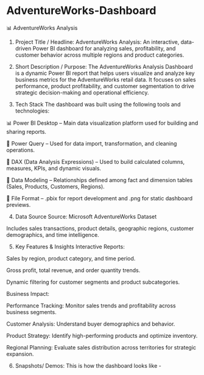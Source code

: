 # AdventureWorks-Dashboard
📊 AdventureWorks Analysis
1. Project Title / Headline:
AdventureWorks Analysis:
An interactive, data-driven Power BI dashboard for analyzing sales, profitability, and customer behavior across multiple regions and product categories.

2. Short Description / Purpose:
The AdventureWorks Analysis Dashboard is a dynamic Power BI report that helps users visualize and analyze key business metrics for the AdventureWorks retail data. It focuses on sales performance, product profitability, and customer segmentation to drive strategic decision-making and operational efficiency.

3. Tech Stack
The dashboard was built using the following tools and technologies:

📊 Power BI Desktop – Main data visualization platform used for building and sharing reports.

🧩 Power Query – Used for data import, transformation, and cleaning operations.

🧠 DAX (Data Analysis Expressions) – Used to build calculated columns, measures, KPIs, and dynamic visuals.

🔗 Data Modeling – Relationships defined among fact and dimension tables (Sales, Products, Customers, Regions).

📂 File Format – .pbix for report development and .png for static dashboard previews.

4. Data Source
Source: Microsoft AdventureWorks Dataset

Includes sales transactions, product details, geographic regions, customer demographics, and time intelligence.

5. Key Features & Insights
Interactive Reports:

Sales by region, product category, and time period.

Gross profit, total revenue, and order quantity trends.

Dynamic filtering for customer segments and product subcategories.

Business Impact:

Performance Tracking: Monitor sales trends and profitability across business segments.

Customer Analysis: Understand buyer demographics and behavior.

Product Strategy: Identify high-performing products and optimize inventory.

Regional Planning: Evaluate sales distribution across territories for strategic expansion.

6. Snapshots/ Demos:
   This is how the dashboard looks like - 

